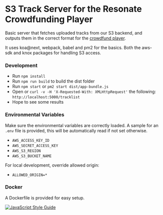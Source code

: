 # S3 Track Server for the Resonate Crowdfunding Player

Basic server that fetches uploaded tracks from our S3 backend, and outputs them in the correct format for the [crowdfund player](https://github.com/resonatecoop/resonate-crowdfund-player).

It uses koa@next, webpack, babel and pm2 for the basics. Both the aws-sdk and knox packages for handling S3 access.


### Development

* Run `npm install`
* Run `npm run build` to build the dist folder
* Run `npm start` or `pm2 start dist/app-bundle.js`
* Open or `curl -v -H 'X-Requested-With: XMLHttpRequest'` the following: `http://localhost:5000/tracklist`
* Hope to see some results

### Environmental Variables

Make sure the environmental variables are correctly loaded. A sample for an `.env` file is provided, this will be automatically read if not set otherwise.

* `AWS_ACCESS_KEY_ID`
* `AWS_SECRET_ACCESS_KEY`
* `AWS_S3_REGION`
* `AWS_S3_BUCKET_NAME`

For local development, override allowed origin:

* `ALLOWED_ORIGIN=*`


### Docker

A Dockerfile is provided for easy setup.

[![JavaScript Style Guide](https://cdn.rawgit.com/feross/standard/master/badge.svg)](https://github.com/feross/standard)
